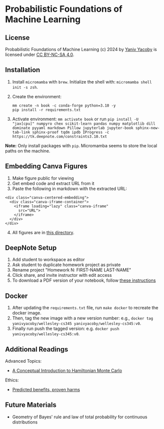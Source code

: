 
# Probabilistic Foundations of Machine Learning


## License 

Probabilistic Foundations of Machine Learning (c) 2024 by [Yaniv Yacoby](https://yanivyacoby.github.io/) is licensed under [CC BY-NC-SA 4.0](https://creativecommons.org/licenses/by-nc-sa/4.0/?ref=chooser-v1).


## Installation

1. Install `micromamba` with `brew`. Initialize the shell with: `micromamba shell init -s zsh`.

2. Create the environment:
   ```
   mm create -n book -c conda-forge python=3.10 -y
   pip install -r requirements.txt
   ```
3. Activate environment: `mm activate book` or run `pip install -U "jax[cpu]" numpyro chex scikit-learn pandas numpy matplotlib dill dominate pyyaml markdown Pillow jupyterlab jupyter-book sphinx-new-tab-link sphinx-proof tqdm ipdb IProgress -c https://tk.deepnote.com/constraints3.10.txt`

**Note:** Only install packages with `pip`. Micromamba seems to store the local paths on the machine.


## Embedding Canva Figures

1. Make figure public for viewing
2. Get embed code and extract URL from it
3. Paste the following in markdown with the extracted URL:
```
<div class="canva-centered-embedding">
  <div class="canva-iframe-container">
    <iframe loading="lazy" class="canva-iframe"
      src="URL">
    </iframe>
  </div>
</div>
```
4. All figures are in [this directory](https://www.canva.com/folder/FAFIo00ejB4). 

## DeepNote Setup

1. Add student to workspace as editor
2. Ask student to duplicate homework project as private
3. Rename project "Homework N: FIRST-NAME LAST-NAME"
4. Click share, and invite instructor with edit access
5. To download a PDF version of your notebook, follow [these instructions](https://deepnote.com/docs/export-pdf)



## Docker

1. After updating the `requirements.txt` file, run `make docker` to recreate the docker image.
2. Then, tag the new image with a new version number: e.g., `docker tag yanivyacoby/wellesley-cs345 yanivyacoby/wellesley-cs345:v0`.
3. Finally run push the tagged version: e.g. `docker push yanivyacoby/wellesley-cs345:v0`.




## Additional Readings

Advanced Topics:
* [A Conceptual Introduction to Hamiltonian Monte Carlo](https://arxiv.org/pdf/1701.02434)


Ethics:
* [Predicted benefits, proven harms](https://thesociologicalreview.org/magazine/june-2023/artificial-intelligence/predicted-benefits-proven-harms/)


## Future Materials

* Geometry of Bayes' rule and law of total probability for continuous distributions
